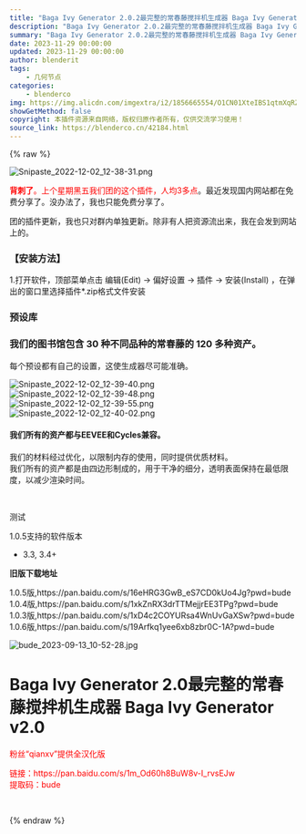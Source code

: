 ```yaml
---
title: "Baga Ivy Generator 2.0.2最完整的常春藤搅拌机生成器 Baga Ivy Generator v2.0"
description: "Baga Ivy Generator 2.0.2最完整的常春藤搅拌机生成器 Baga Ivy Generator v2.0"
summary: "Baga Ivy Generator 2.0.2最完整的常春藤搅拌机生成器 Baga Ivy Generator v2.0"
date: 2023-11-29 00:00:00
updated: 2023-11-29 00:00:00
author: blenderit
tags: 
    - 几何节点
categories:
    - blenderco
img: https://img.alicdn.com/imgextra/i2/1856665554/O1CN01XteIBS1qtmXqRZyWR_!!1856665554.png
showGetMethod: false
copyright: 本插件资源来自网络，版权归原作者所有，仅供交流学习使用！
source_link: https://blenderco.cn/42184.html
---
```


{% raw %}
<p><img class="aligncenter" src="https://img.alicdn.com/imgextra/i2/1856665554/O1CN01XteIBS1qtmXqRZyWR_!!1856665554.png" alt="Snipaste_2022-12-02_12-38-31.png"></p><p><span style="color: #ff0000;"><strong>背刺了</strong>。上个星期黑五我们团的这个插件，人均3多点</span>。最近发现国内网站都在免费分享了。没办法了，我也只能免费分享了。</p><p>团的插件更新，我也只对群内单独更新。除非有人把资源流出来，我在会发到网站上的。</p><h3>【安装方法】</h3><p>1.打开软件，顶部菜单点击 编辑(Edit) → 偏好设置 → 插件 → 安装(Install) ，在弹出的窗口里选择插件*.zip格式文件安装</p><h3>预设库</h3><h3>我们的图书馆包含 30 种不同品种的常春藤的 120 多种资产。</h3><p>每个预设都有自己的设置，这使生成器尽可能准确。</p><p><img src="https://img.alicdn.com/imgextra/i4/1856665554/O1CN01WNEBOm1qtmY1DinUU_!!1856665554.png" alt="Snipaste_2022-12-02_12-39-40.png"><img src="https://img.alicdn.com/imgextra/i2/1856665554/O1CN01GiKqtU1qtmXwZRvTt_!!1856665554.png" alt="Snipaste_2022-12-02_12-39-48.png"><img src="https://img.alicdn.com/imgextra/i3/1856665554/O1CN01gWR7qZ1qtmY1eRL1x_!!1856665554.png" alt="Snipaste_2022-12-02_12-39-55.png"><img src="https://img.alicdn.com/imgextra/i1/1856665554/O1CN01mAoc191qtmXqRgcU7_!!1856665554.png" alt="Snipaste_2022-12-02_12-40-02.png"></p><h4>我们所有的资产都与EEVEE和Cycles兼容。</h4><p>我们的材料经过优化，以限制内存的使用，同时提供优质材料。<br>
我们所有的资产都是由四边形制成的，用于干净的细分，透明表面保持在最低限度，以减少渲染时间。</p><p> </p><p>测试</p><p>1.0.5支持的软件版本</p><ul>
<li>3.3, 3.4+</li>
</ul><p><strong>旧版下载地址</strong></p><p>1.0.5版,https://pan.baidu.com/s/16eHRG3GwB_eS7CD0kUo4Jg?pwd=bude<br>
1.0.4版,https://pan.baidu.com/s/1xkZnRX3drTTMejjrEE3TPg?pwd=bude<br>
1.0.3版,https://pan.baidu.com/s/1xD4c2COYURsa4WnUvGaXSw?pwd=bude<br>
1.0.6版,https://pan.baidu.com/s/19Arfkq1yee6xb8zbr0C-1A?pwd=bude</p><p><img src="https://img.alicdn.com/imgextra/i2/1856665554/O1CN01FKezjF1qtmctr6jPb_!!1856665554.jpg" alt="bude_2023-09-13_10-52-28.jpg"></p><h1 class="article-title">Baga Ivy Generator 2.0最完整的常春藤搅拌机生成器 Baga Ivy Generator v2.0</h1><p><span style="color: #ff0000;">粉丝“qianxv”提供全汉化版</span></p><p><span style="color: #ff0000;">链接：https://pan.baidu.com/s/1m_Od60h8BuW8v-I_rvsEJw</span><br>
<span style="color: #ff0000;">提取码：bude</span></p><p> </p>
<div style="display: none">blenderco</div>
{% endraw %}